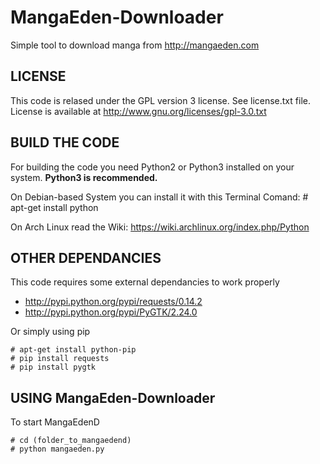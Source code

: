 MangaEden-Downloader
====================

Simple tool to download manga from http://mangaeden.com

LICENSE
--------------

This code is relased under the GPL version 3 license. See license.txt file. License is available at http://www.gnu.org/licenses/gpl-3.0.txt

BUILD THE CODE
--------------

For building the code you need Python2 or Python3 installed on your system.
**Python3 is recommended.**

On Debian-based System you can install it with this Terminal Comand:
	# apt-get install python

On Arch Linux read the Wiki:
https://wiki.archlinux.org/index.php/Python


OTHER DEPENDANCIES
--------------

This code requires some external dependancies to work properly

- http://pypi.python.org/pypi/requests/0.14.2
- http://pypi.python.org/pypi/PyGTK/2.24.0

Or simply using pip

	# apt-get install python-pip
	# pip install requests
	# pip install pygtk

USING MangaEden-Downloader
--------------

To start MangaEdenD 

	# cd (folder_to_mangaedend)
	# python mangaeden.py
